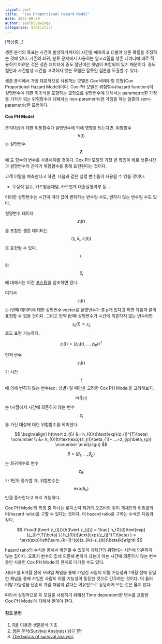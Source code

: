 ```yaml
---
layout: post
title:  "Cox Proportional Hazard Model"
date: 2021-08-30
author: seolbluewings
categories: Statistics
---
```


[작성중...]

생존 분석의 목표는 사건이 발생하기까지의 시간을 예측하고 더불어 생존 확률을 추정하는 것에 있다. 기존의 회귀, 분류 문제에서 사용하는 알고리즘을 생존 데이터에 바로 적용하기 어려운 것은 생존 데이터에 중도 절단이란 개념이 포함되어 있기 때문이다. 중도절단과 사건발생 시간을 고려하지 않는 모델은 잘못된 결론을 도출할 수 있다.

생존 분석에서 가장 대표적으로 사용하는 모델은 Cox 비례위험 모형(Cox Proportional Hazard Model)이다. Cox PH 모델은 위험함수(hazard function)이 설명변수에 대한 회귀식을 포함하는 모형으로 설명변수에 대해서는 parametric한 가정을 기저가 되는 위험함수에 대해서는 non-parametric한 가정을 하는 일종의 semi-parametric한 모형이다.

#### Cox PH Model

분석대상에 대한 위험함수가 설명변수에 의해 영향을 받는다면, 위험함수 $$h(t)$$는 설명변수 $$\mathbf{Z}$$에 도 함수의 변수로 사용해야할 것이다. Cox PH 모델의 가장 큰 특징이 바로 생존시간과 설명변수의 관계가 위험함수를 통해 표현된다는 것이다.

고객 이탈을 예측한다고 하면, 다음과 같은 설명 변수들이 사용될 수 있을 것이다.

- 무실적 일수, 카드발급채널, 카드연계 대출실행여부 등...

이러한 설명변수는 시간에 따라 값이 변화하는 변수일 수도, 변하지 않는 변수일 수도 있다.

설명변수 데이터 $$z_{i}(t)$$를 포함한 생존 데이터는 $$(t_{i},\delta_{i},z_{i}(t))$$ 로 표현될 수 있다. $$t_{i}$$ 와 $$\delta_{i}$$에 대해서는 이전 [포스팅](https://seolbluewings.github.io/statistics/2021/08/25/Survival-Analysis_1.html)을 참조하면 된다.

여기서 $$z_{i}(t)$$ 는 i번째 데이터에 대한 설명변수 vector로 설명변수가 총 p개 있다고 하면 다음과 같이 표현할 수 있을 것이다. 그리고 만약 j번째 설명변수가 시간에 의존하지 않는 변수라면 $$z_{ij}(t) = z_{ij} $$ 로도 표현 가능하다.

$$ z_{i}(t) = (z_{i1}(t),...,z_{ip}t)^{T} $$

먼저 변수 $$z_{i}(t)$$가 시간 $$t$$에 의해 변하지 않는 변수(ex : 성별) 일 때만을 고려한 Cox PH Model을 고려해보자.

$$h(t\vert z_{i}) $$ 는 t시점에서 시간에 의존하지 않는 변수 $$z_{i}$$ 를 가진 대상에 대한 위험함수를 의미한다.

$$
\begin{align}
h(t\vert z_{i}) &= h_{0}(t)\text{exp}(z_{i}^{T}\beta) \nonumber \\
&= h_{0}(t)\text{exp}(z_{i1}\beta_{1}+....+z_{ip}\beta_{p}) \nonumber
\end{align}
$$

$$\beta = (\beta_{1},...,\beta_{p})$$ 는 회귀계수로 변수 $$z_{ik}$$ 가 1단위 증가할 때, 위험변수는 $$\text{exp}(\beta_{k})$$ 만큼 증가한다고 해석 가능하다.

Cox PH Model의 특징 중 하나는 로지스틱 회귀의 오즈비와 같이 개체간의 위험률의 비(hazard ratio)를 구할 수 있다는 것이다. 이 hazard ratio를 구하는 수식은 다음과 같다.

$$
\frac{h(t\vert z_{i})}{h(t\vert z_{j})} = \frac{ h_{0}(t)\text{exp}(z_{i}^{T}\beta) }{ h_{0}(t)\text{exp}(z_{j}^{T}\beta) } = \text{exp}\left(\sum_{k=1}^{p}(z_{ik}-z_{jk})\beta{k}\right)
$$

hazard ratio의 수식을 통해서 확인할 수 있듯이 개체간의 위험비는 시간에 의존하지 않는 값이다. 오로지 변수의 값에 의존해 변하게 되는데 이는 시간에 의존하지 않는 변수들만 사용한 Cox PH Model의 한계로 다가올 수도 있다.

서비스를 6개월 전에 모바일 채널을 통해 가입한 사람의 이탈 가능성과 1개월 전에 동일한 채널을 통해 가입한 사람의 이탈 가능성이 동등한 것으로 간주하는 것이다. 이 둘의 이탈 가능성을 단순히 가입 채널이 같다는 이유만으로 동등하게 보는 것은 옳지 않다.

따라서 실질적으로 이 모델을 사용하기 위해선 Time dependent한 변수를 포함한 Cox PH Model에 대해서 알아야 한다.


#### 참조 문헌
1. R을 이용한 생존분석 기초
2. [생존 분석(Survival Analysis) 탐구 1편](https://velog.io/@jeromecheon/%EC%83%9D%EC%A1%B4-%EB%B6%84%EC%84%9D-Survival-Analysis-%ED%83%90%EA%B5%AC-1%ED%8E%B8)
3. [The basics of survival analysis](https://sakai.unc.edu/access/content/group/2842013b-58f5-4453-aa8d-3e01bacbfc3d/public/Ecol562_Spring2012/docs/lectures/lecture27.htm)

